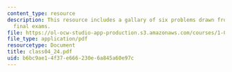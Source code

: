 ```yaml
---
content_type: resource
description: This resource includes a gallary of six problems drawn from past years?
  final exams.
file: https://ol-ocw-studio-app-production.s3.amazonaws.com/courses/1-050-solid-mechanics-fall-2004/b6bc9ae14f37e666230e6a845a60e97c_class04_24.pdf
file_type: application/pdf
resourcetype: Document
title: class04_24.pdf
uid: b6bc9ae1-4f37-e666-230e-6a845a60e97c
---
```

